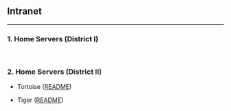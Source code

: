 ## Intranet

<hr>

### 1. Home Servers (District I)

&nbsp;

### 2. Home Servers (District II)

- Tortoise ([README](H2/Tortoise/README.md))

- Tiger ([README](H2/Tiger/README.md))

